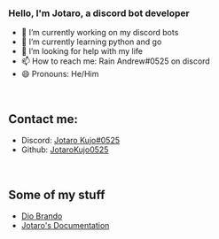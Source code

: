 ### Hello, I'm Jotaro, a discord bot developer

- 🔭 I’m currently working on my discord bots
- 🌱 I’m currently learning python and go
- 🤔 I’m looking for help with my life
- 📫 How to reach me: Rain Andrew#0525 on discord
- 😄 Pronouns: He/Him

<br>

## Contact me:

- Discord: [Jotaro Kujo#0525](https://discord.gg/cgjW7Xr2ns)
- Github: [JotaroKujo0525](https://github.com/JotaroKujo0525)

<br>

## Some of my stuff

- [Dio Brando](https://top.gg/bot/860946246679789569)
- [Jotaro's Documentation](https://jotaro-documentation.ga)
